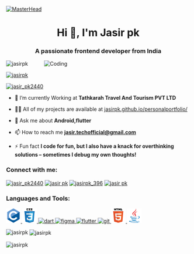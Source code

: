 [![MasterHead](https://firebasestorage.googleapis.com/v0/b/flexi-coding.appspot.com/o/dempgi7-520f8d5f-63d4-4453-8822-dbc149ae27f8.gif?alt=media&token=91c0c7b2-93c3-4029-b011-1a8703c5730d)](https://rishavchanda.io)
<h1 align="center">Hi 👋, I'm Jasir pk</h1>
<h3 align="center">A passionate frontend developer from India</h3>
<img align="right" alt="Coding" width="400" src="https://i.pinimg.com/originals/81/17/8b/81178b47a8598f0c81c4799f2cdd4057.gif">

<p align="left"> <img src="https://komarev.com/ghpvc/?username=jasirpk&label=Profile%20views&color=0e75b6&style=flat" alt="jasirpk" /> </p>

<p align="left"> <a href="https://github.com/ryo-ma/github-profile-trophy"><img src="https://github-profile-trophy.vercel.app/?username=jasirpk" alt="jasirpk" /></a> </p>

<p align="left"> <a href="https://twitter.com/jasir_pk2440" target="blank"><img src="https://img.shields.io/twitter/follow/jasir_pk2440?logo=twitter&style=for-the-badge" alt="jasir_pk2440" /></a> </p>

- 🌱 I’m currently Working at **Tathkarah Travel And Tourism PVT LTD**

- 👨‍💻 All of my projects are available at [jasirpk.github.io/personalportfolio/](jasirpk.github.io/personalportfolio/)

- 💬 Ask me about **Android,flutter**

- 📫 How to reach me **jasir.techofficial@gmail.com**

- ⚡ Fun fact **I code for fun, but I also have a knack for overthinking solutions – sometimes I debug my own thoughts!**

<h3 align="left">Connect with me:</h3>
<p align="left">
<a href="https://twitter.com/jasir_pk2440" target="blank"><img align="center" src="https://raw.githubusercontent.com/rahuldkjain/github-profile-readme-generator/master/src/images/icons/Social/twitter.svg" alt="jasir_pk2440" height="30" width="40" /></a>
<a href="https://linkedin.com/in/jasir pk" target="blank"><img align="center" src="https://raw.githubusercontent.com/rahuldkjain/github-profile-readme-generator/master/src/images/icons/Social/linked-in-alt.svg" alt="jasir pk" height="30" width="40" /></a>
<a href="https://instagram.com/jasirpk_396" target="blank"><img align="center" src="https://raw.githubusercontent.com/rahuldkjain/github-profile-readme-generator/master/src/images/icons/Social/instagram.svg" alt="jasirpk_396" height="30" width="40" /></a>
<a href="https://www.leetcode.com/jasir pk" target="blank"><img align="center" src="https://raw.githubusercontent.com/rahuldkjain/github-profile-readme-generator/master/src/images/icons/Social/leet-code.svg" alt="jasir pk" height="30" width="40" /></a>
</p>

<h3 align="left">Languages and Tools:</h3>
<p align="left"> <a href="https://www.cprogramming.com/" target="_blank" rel="noreferrer"> <img src="https://raw.githubusercontent.com/devicons/devicon/master/icons/c/c-original.svg" alt="c" width="40" height="40"/> </a> <a href="https://www.w3schools.com/css/" target="_blank" rel="noreferrer"> <img src="https://raw.githubusercontent.com/devicons/devicon/master/icons/css3/css3-original-wordmark.svg" alt="css3" width="40" height="40"/> </a> <a href="https://dart.dev" target="_blank" rel="noreferrer"> <img src="https://www.vectorlogo.zone/logos/dartlang/dartlang-icon.svg" alt="dart" width="40" height="40"/> </a> <a href="https://www.figma.com/" target="_blank" rel="noreferrer"> <img src="https://www.vectorlogo.zone/logos/figma/figma-icon.svg" alt="figma" width="40" height="40"/> </a> <a href="https://flutter.dev" target="_blank" rel="noreferrer"> <img src="https://www.vectorlogo.zone/logos/flutterio/flutterio-icon.svg" alt="flutter" width="40" height="40"/> </a> <a href="https://git-scm.com/" target="_blank" rel="noreferrer"> <img src="https://www.vectorlogo.zone/logos/git-scm/git-scm-icon.svg" alt="git" width="40" height="40"/> </a> <a href="https://www.w3.org/html/" target="_blank" rel="noreferrer"> <img src="https://raw.githubusercontent.com/devicons/devicon/master/icons/html5/html5-original-wordmark.svg" alt="html5" width="40" height="40"/> </a> <a href="https://www.java.com" target="_blank" rel="noreferrer"> <img src="https://raw.githubusercontent.com/devicons/devicon/master/icons/java/java-original.svg" alt="java" width="40" height="40"/> </a> </p>

<p><img align="left" src="https://github-readme-stats.vercel.app/api/top-langs?username=jasirpk&show_icons=true&locale=en&layout=compact" alt="jasirpk" /></p>

<p>&nbsp;<img align="center" src="https://github-readme-stats.vercel.app/api?username=jasirpk&show_icons=true&locale=en" alt="jasirpk" /></p>

<p><img align="center" src="https://github-readme-streak-stats.herokuapp.com/?user=jasirpk&" alt="jasirpk" /></p>
